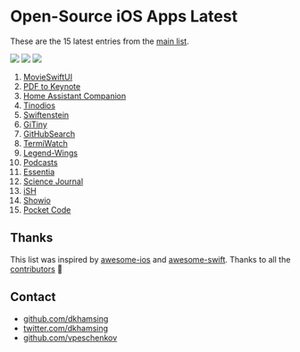 # Open-Source iOS Apps Latest

These are the 15 latest entries from the [main list](https://github.com/dkhamsing/open-source-ios-apps).

![](https://img.shields.io/badge/Projects-877-green.svg) [![](https://img.shields.io/badge/Twitter-@opensourceios-blue.svg)](https://twitter.com/opensourceios) ![](https://img.shields.io/badge/Updated-June%2013,%202019-lightgrey.svg)
1. [MovieSwiftUI](https://github.com/Dimillian/MovieSwiftUI)
2. [PDF to Keynote](https://github.com/LumingYin/PDFToKeynote-iOS)
3. [Home Assistant Companion](https://github.com/home-assistant/home-assistant-iOS)
4. [Tinodios](https://github.com/tinode/ios)
5. [Swiftenstein](https://github.com/nicklockwood/Swiftenstein)
6. [GiTiny](https://github.com/k-lpmg/GiTiny)
7. [GitHubSearch](https://github.com/Karambirov/GitHubSearch)
8. [TermiWatch](https://github.com/kuglee/TermiWatch)
9. [Legend-Wings](https://github.com/woguan/Legend-Wings)
10. [Podcasts](https://github.com/Karambirov/Podcasts)
11. [Essentia](https://github.com/essentiaone/Essentia-iOS)
12. [Science Journal](https://github.com/google/science-journal-ios)
13. [iSH](https://github.com/tbodt/ish)
14. [Showio](https://github.com/madyanov/showio-app)
15. [Pocket Code](https://github.com/catrobat/catty)

## Thanks

This list was inspired by [awesome-ios](https://github.com/vsouza/awesome-ios) and [awesome-swift](https://github.com/matteocrippa/awesome-swift). Thanks to all the [contributors](https://github.com/dkhamsing/open-source-ios-apps/graphs/contributors) 🎉 

## Contact

- [github.com/dkhamsing](https://github.com/dkhamsing)
- [twitter.com/dkhamsing](https://twitter.com/dkhamsing)
- [github.com/vpeschenkov](https://github.com/vpeschenkov)
